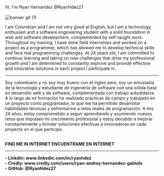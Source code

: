 Hi, I'm Ryan Hernandez
@RyanHdez27
<br> <br>
![banner git (1)](https://github.com/user-attachments/assets/96a39c08-a93c-48c6-9b1d-644825bc1af8)

I am Colombian and I am not very good at English, but I am a technology enthusiast and a software engineering student with a solid foundation in web and software development, complemented by self-taught work. Throughout my training, I have done field internships and worked on a project as a programmer, which has allowed me to develop technical skills and face real programming challenges.
At 24 years old, I am committed to continue learning and taking on new challenges that drive my professional growth and I am determined to constantly improve and provide effective and innovative solutions in each project I participate in.
<br><hr>
Soy colombiano y no soy muy bueno con el ingles pero, soy un entusiasta de la tecnología y estudiante de ingeniería de software con una sólida base en desarrollo web y de software, complementada con trabajo autodidacta. A lo largo de mi formación he realizado prácticas de campo y trabajado en un proyecto como programador, lo que me ha permitido desarrollar habilidades técnicas y enfrentarme a retos reales de programación.
A mis 24 años, estoy comprometido a seguir aprendiendo y asumiendo nuevos retos que impulsen mi crecimiento profesional y estoy decidido a mejorar constantemente y brindar soluciones efectivas e innovadoras en cada proyecto en el que participo.

<br>
<b>FIND ME IN INTERNET<b>    <b>ENCUENTRAME EN INTERNET<b>
<hr>
- Linkdin: www.linkedin.com/in/ryanhdez <br>
- Credly: www.credly.com/users/ryan-andrey-hernandez-galindo <br>
- GitHub: @RyanHdez27
